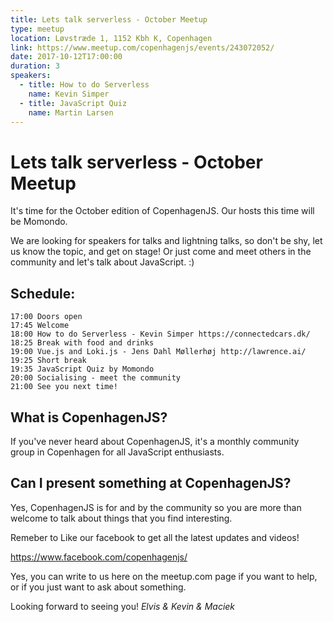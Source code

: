 ```yaml
---
title: Lets talk serverless - October Meetup
type: meetup
location: Løvstræde 1, 1152 Kbh K, Copenhagen
link: https://www.meetup.com/copenhagenjs/events/243072052/
date: 2017-10-12T17:00:00
duration: 3
speakers:
  - title: How to do Serverless
    name: Kevin Simper
  - title: JavaScript Quiz
    name: Martin Larsen
---
```


# Lets talk serverless - October Meetup


It's time for the October edition of CopenhagenJS. Our hosts this time will be Momondo.

We are looking for speakers for talks and lightning talks, so don't be shy, let us know the topic, and get on stage! Or just come and meet others in the community and let's talk about JavaScript. :)

## <b>Schedule:</b>

    17:00 Doors open
    17:45 Welcome
    18:00 How to do Serverless - Kevin Simper https://connectedcars.dk/
    18:25 Break with food and drinks
    19:00 Vue.js and Loki.js - Jens Dahl Møllerhøj http://lawrence.ai/
    19:25 Short break
    19:35 JavaScript Quiz by Momondo
    20:00 Socialising - meet the community
    21:00 See you next time!

## <b>What is CopenhagenJS? </b>

If you've never heard about CopenhagenJS, it's a monthly community group in Copenhagen for all JavaScript enthusiasts.

## <b>Can I present something at CopenhagenJS?  </b>

Yes, CopenhagenJS is for and by the community so you are more than welcome to talk about things that you find interesting.

Remeber to Like our facebook to get all the latest updates and videos!

https://www.facebook.com/copenhagenjs/

Yes, you can write to us here on the meetup.com page if you want to help, or if you just want to ask about something.

Looking forward to seeing you!
<i>Elvis &amp; Kevin &amp; Maciek</i>
